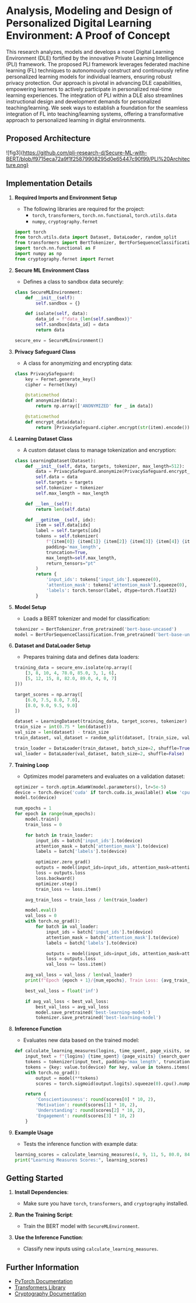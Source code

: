 # Analysis, Modeling and Design of Personalized Digital Learning Environment: A Proof of Concept

This research analyzes, models and develops a novel Digital Learning Environment (DLE) fortified by the innovative Private Learning Intelligence (PLI) framework. The proposed PLI framework leverages federated machine learning (FL) techniques to autonomously construct and continuously refine personalized learning models for individual learners, ensuring robust privacy protection. Our approach is pivotal in advancing DLE capabilities, empowering learners to actively participate in personalized real-time learning experiences. The integration of PLI within a DLE also streamlines instructional design and development demands for personalized teaching/learning. We seek ways to establish a foundation for the seamless integration of FL into teaching/learning systems, offering a transformative approach to personalized learning in digital environments.

## Proposed Architecture
![fig3]{https://github.com/pli-research-d/Secure-ML-with-BERT/blob/f9715eca72a9f1f25879908295d0e65447c90f99/PLI%20Architecture.png}
## Implementation Details

1. **Required Imports and Environment Setup**
    - The following libraries are required for the project:
      - `torch`, `transformers`, `torch.nn.functional`, `torch.utils.data`
      - `numpy`, `cryptography.fernet`

    ```python
    import torch
    from torch.utils.data import Dataset, DataLoader, random_split
    from transformers import BertTokenizer, BertForSequenceClassification
    import torch.nn.functional as F
    import numpy as np
    from cryptography.fernet import Fernet
    ```

2. **Secure ML Environment Class**
    - Defines a class to sandbox data securely:
    ```python
    class SecureMLEnvironment:
        def __init__(self):
            self.sandbox = {}

        def isolate(self, data):
            data_id = f"data_{len(self.sandbox)}"
            self.sandbox[data_id] = data
            return data

    secure_env = SecureMLEnvironment()
    ```

3. **Privacy Safeguard Class**
    - A class for anonymizing and encrypting data:
    ```python
    class PrivacySafeguard:
        key = Fernet.generate_key()
        cipher = Fernet(key)

        @staticmethod
        def anonymize(data):
            return np.array(['ANONYMIZED' for _ in data])

        @staticmethod
        def encrypt_data(data):
            return [PrivacySafeguard.cipher.encrypt(str(item).encode()).decode() for item in data]
    ```

4. **Learning Dataset Class**
    - A custom dataset class to manage tokenization and encryption:
    ```python
    class LearningDataset(Dataset):
        def __init__(self, data, targets, tokenizer, max_length=512):
            data = PrivacySafeguard.anonymize(PrivacySafeguard.encrypt_data(data))
            self.data = data
            self.targets = targets
            self.tokenizer = tokenizer
            self.max_length = max_length

        def __len__(self):
            return len(self.data)

        def __getitem__(self, idx):
            item = self.data[idx]
            label = self.targets[idx]
            tokens = self.tokenizer(
                f"{item[0]} {item[1]} {item[2]} {item[3]} {item[4]} {item[5]} {item[6]} {item[7]} {item[8]}",
                padding='max_length',
                truncation=True,
                max_length=self.max_length,
                return_tensors="pt"
            )
            return {
                'input_ids': tokens['input_ids'].squeeze(0),
                'attention_mask': tokens['attention_mask'].squeeze(0),
                'labels': torch.tensor(label, dtype=torch.float32)
            }
    ```

5. **Model Setup**
    - Loads a BERT tokenizer and model for classification:
    ```python
    tokenizer = BertTokenizer.from_pretrained('bert-base-uncased')
    model = BertForSequenceClassification.from_pretrained('bert-base-uncased', num_labels=4)
    ```

6. **Dataset and DataLoader Setup**
    - Prepares training data and defines data loaders:
    ```python
    training_data = secure_env.isolate(np.array([
        [3, 8, 10, 4, 78.0, 85.0, 3, 1, 6],
        [5, 12, 15, 8, 82.0, 89.0, 4, 0, 7]
    ]))

    target_scores = np.array([
        [6.0, 7.5, 8.0, 7.0],
        [8.0, 9.0, 9.5, 9.0]
    ])

    dataset = LearningDataset(training_data, target_scores, tokenizer)
    train_size = int(0.75 * len(dataset))
    val_size = len(dataset) - train_size
    train_dataset, val_dataset = random_split(dataset, [train_size, val_size])

    train_loader = DataLoader(train_dataset, batch_size=2, shuffle=True)
    val_loader = DataLoader(val_dataset, batch_size=2, shuffle=False)
    ```

7. **Training Loop**
    - Optimizes model parameters and evaluates on a validation dataset:
    ```python
    optimizer = torch.optim.AdamW(model.parameters(), lr=5e-5)
    device = torch.device('cuda' if torch.cuda.is_available() else 'cpu')
    model.to(device)

    num_epochs = 1
    for epoch in range(num_epochs):
        model.train()
        train_loss = 0

        for batch in train_loader:
            input_ids = batch['input_ids'].to(device)
            attention_mask = batch['attention_mask'].to(device)
            labels = batch['labels'].to(device)

            optimizer.zero_grad()
            outputs = model(input_ids=input_ids, attention_mask=attention_mask, labels=labels)
            loss = outputs.loss
            loss.backward()
            optimizer.step()
            train_loss += loss.item()

        avg_train_loss = train_loss / len(train_loader)

        model.eval()
        val_loss = 0
        with torch.no_grad():
            for batch in val_loader:
                input_ids = batch['input_ids'].to(device)
                attention_mask = batch['attention_mask'].to(device)
                labels = batch['labels'].to(device)

                outputs = model(input_ids=input_ids, attention_mask=attention_mask, labels=labels)
                loss = outputs.loss
                val_loss += loss.item()

        avg_val_loss = val_loss / len(val_loader)
        print(f"Epoch {epoch + 1}/{num_epochs}, Train Loss: {avg_train_loss:.4f}, Val Loss: {avg_val_loss:.4f}")

        best_val_loss = float('inf')

        if avg_val_loss < best_val_loss:
            best_val_loss = avg_val_loss
            model.save_pretrained('best-learning-model')
            tokenizer.save_pretrained('best-learning-model')
    ```

8. **Inference Function**
    - Evaluates new data based on the trained model:
    ```python
    def calculate_learning_measures(logins, time_spent, page_visits, search_queries, activity_completion, quiz_score, reactions_pos, reactions_neg, feedback):
        input_text = f"{logins} {time_spent} {page_visits} {search_queries} {activity_completion} {quiz_score} {reactions_pos} {reactions_neg} {feedback}"
        tokens = tokenizer(input_text, padding='max_length', truncation=True, max_length=512, return_tensors="pt")
        tokens = {key: value.to(device) for key, value in tokens.items()}
        with torch.no_grad():
            output = model(**tokens)
            scores = torch.sigmoid(output.logits).squeeze(0).cpu().numpy()

        return {
            'Conscientiousness': round(scores[0] * 10, 2),
            'Motivation': round(scores[1] * 10, 2),
            'Understanding': round(scores[2] * 10, 2),
            'Engagement': round(scores[3] * 10, 2)
        }
    ```

9. **Example Usage**
    - Tests the inference function with example data:
    ```python
    learning_scores = calculate_learning_measures(4, 9, 11, 5, 80.0, 84.0, 3, 2, 6)
    print("Learning Measures Scores:", learning_scores)
    ```

## Getting Started

1. **Install Dependencies**:
   - Make sure you have `torch`, `transformers`, and `cryptography` installed.

2. **Run the Training Script**:
   - Train the BERT model with `SecureMLEnvironment`.

3. **Use the Inference Function**:
   - Classify new inputs using `calculate_learning_measures`.

## Further Information

- [PyTorch Documentation](https://pytorch.org/docs/stable/index.html)
- [Transformers Library](https://huggingface.co/docs/transformers/index)
- [Cryptography Documentation](https://cryptography.io/en/latest/)


